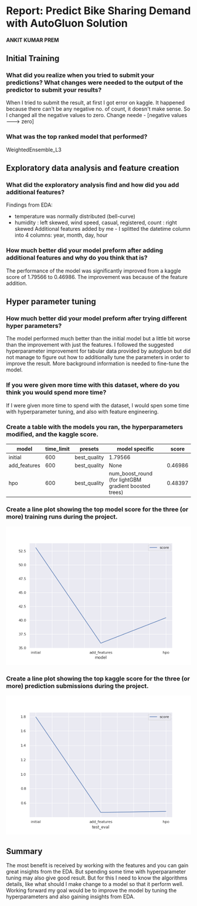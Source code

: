 # Report: Predict Bike Sharing Demand with AutoGluon Solution
#### ANKIT KUMAR PREM

## Initial Training
### What did you realize when you tried to submit your predictions? What changes were needed to the output of the predictor to submit your results?
When I tried to submit the result, at first I got error on kaggle. It happened because there can't be any negative no. of count, it doesn't make sense. So I changed all the negative values to zero.
Change neede - [negative values ---> zero]

### What was the top ranked model that performed?
WeightedEnsemble_L3

## Exploratory data analysis and feature creation
### What did the exploratory analysis find and how did you add additional features?
Findings from EDA:
- temperature was normally distributed (bell-curve)
- humidity : left skewed, wind speed, casual, registered, count : right skewed
Additional features added by me - I splitted the datetime column into 4 columns: year, month, day, hour

### How much better did your model preform after adding additional features and why do you think that is?
The performance of the model was significantly improved from a kaggle score of 1.79566 to 0.46986. The improvement was because of the feature addition.

## Hyper parameter tuning
### How much better did your model preform after trying different hyper parameters?
The model performed much better than the initial model but a little bit worse than the improvement with just the features. I followed the suggested hyperparameter improvement for tabular data provided by autogluon but did not manage to figure out how to additionally tune the parameters in order to improve the result. More background information is needed to fine-tune the model.

### If you were given more time with this dataset, where do you think you would spend more time?
If I were given more time to spend with the dataset, I would spen some time with hyperparameter tuning, and also with feature engineering.

### Create a table with the models you ran, the hyperparameters modified, and the kaggle score.
|model|time_limit|presets|model specific|score|
|--|--|--|--|--|
|initial|600|best_quality|1.79566|
|add_features|600|best_quality|None|0.46986|
|hpo|600|best_quality|num_boost_round (for lightGBM gradient boosted trees)|0.48397|

### Create a line plot showing the top model score for the three (or more) training runs during the project.

![model_train_score.png](model_train_score.png)

### Create a line plot showing the top kaggle score for the three (or more) prediction submissions during the project.


![model_test_score.png](model_test_score.png)

## Summary
The most benefit is received by working with the features and you can gain great insights from the EDA. But spending some time with hyperparameter tuning may also give good result. But for this I need to know the algorithms details, like what should I make change to a model so that it perform well.
Working forward my goal would be to improve the model by tuning the hyperparameters and also gaining insights from EDA.
